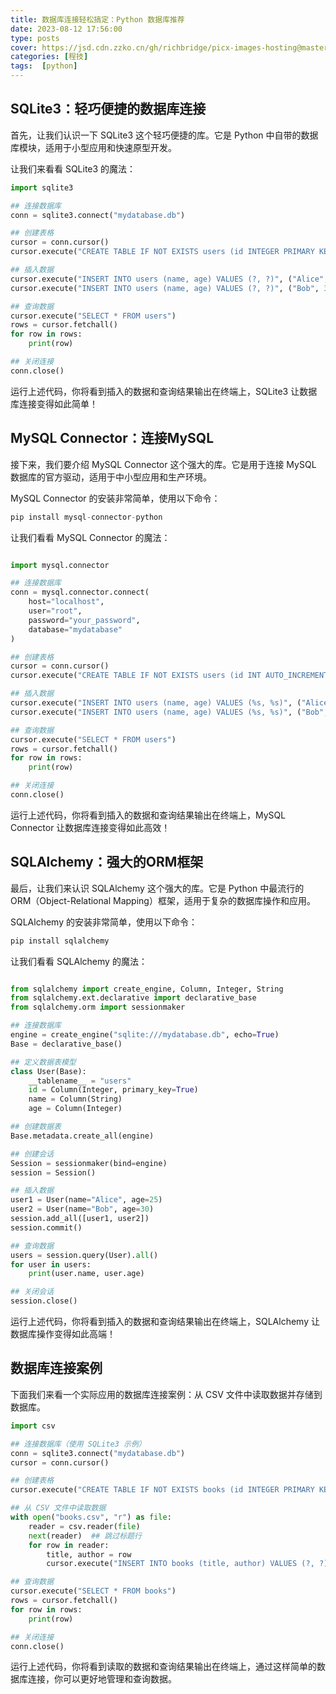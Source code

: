 ```yaml
---
title: 数据库连接轻松搞定：Python 数据库推荐
date: 2023-08-12 17:56:00
type: posts
cover: https://jsd.cdn.zzko.cn/gh/richbridge/picx-images-hosting@master/thumbnail/程技.jpg
categories: [程技]
tags:  [python]
---
```

## SQLite3：轻巧便捷的数据库连接

首先，让我们认识一下 SQLite3 这个轻巧便捷的库。它是 Python 中自带的数据库模块，适用于小型应用和快速原型开发。

让我们来看看 SQLite3 的魔法：

```python
import sqlite3

## 连接数据库
conn = sqlite3.connect("mydatabase.db")

## 创建表格
cursor = conn.cursor()
cursor.execute("CREATE TABLE IF NOT EXISTS users (id INTEGER PRIMARY KEY, name TEXT, age INTEGER)")

## 插入数据
cursor.execute("INSERT INTO users (name, age) VALUES (?, ?)", ("Alice", 25))
cursor.execute("INSERT INTO users (name, age) VALUES (?, ?)", ("Bob", 30))

## 查询数据
cursor.execute("SELECT * FROM users")
rows = cursor.fetchall()
for row in rows:
    print(row)

## 关闭连接
conn.close()
```

运行上述代码，你将看到插入的数据和查询结果输出在终端上，SQLite3 让数据库连接变得如此简单！

## MySQL Connector：连接MySQL

接下来，我们要介绍 MySQL Connector 这个强大的库。它是用于连接 MySQL 数据库的官方驱动，适用于中小型应用和生产环境。



MySQL Connector 的安装非常简单，使用以下命令：
```python
pip install mysql-connector-python
```

让我们看看 MySQL Connector 的魔法：

```python

import mysql.connector

## 连接数据库
conn = mysql.connector.connect(
    host="localhost",
    user="root",
    password="your_password",
    database="mydatabase"
)

## 创建表格
cursor = conn.cursor()
cursor.execute("CREATE TABLE IF NOT EXISTS users (id INT AUTO_INCREMENT PRIMARY KEY, name VARCHAR(255), age INT)")

## 插入数据
cursor.execute("INSERT INTO users (name, age) VALUES (%s, %s)", ("Alice", 25))
cursor.execute("INSERT INTO users (name, age) VALUES (%s, %s)", ("Bob", 30))

## 查询数据
cursor.execute("SELECT * FROM users")
rows = cursor.fetchall()
for row in rows:
    print(row)

## 关闭连接
conn.close()
```

运行上述代码，你将看到插入的数据和查询结果输出在终端上，MySQL Connector 让数据库连接变得如此高效！

## SQLAlchemy：强大的ORM框架

最后，让我们来认识 SQLAlchemy 这个强大的库。它是 Python 中最流行的 ORM（Object-Relational Mapping）框架，适用于复杂的数据库操作和应用。



SQLAlchemy 的安装非常简单，使用以下命令：

```python
pip install sqlalchemy
```

让我们看看 SQLAlchemy 的魔法：
```python

from sqlalchemy import create_engine, Column, Integer, String
from sqlalchemy.ext.declarative import declarative_base
from sqlalchemy.orm import sessionmaker

## 连接数据库
engine = create_engine("sqlite:///mydatabase.db", echo=True)
Base = declarative_base()

## 定义数据表模型
class User(Base):
    __tablename__ = "users"
    id = Column(Integer, primary_key=True)
    name = Column(String)
    age = Column(Integer)

## 创建数据表
Base.metadata.create_all(engine)

## 创建会话
Session = sessionmaker(bind=engine)
session = Session()

## 插入数据
user1 = User(name="Alice", age=25)
user2 = User(name="Bob", age=30)
session.add_all([user1, user2])
session.commit()

## 查询数据
users = session.query(User).all()
for user in users:
    print(user.name, user.age)

## 关闭会话
session.close()
```
运行上述代码，你将看到插入的数据和查询结果输出在终端上，SQLAlchemy 让数据库操作变得如此高端！



## 数据库连接案例

下面我们来看一个实际应用的数据库连接案例：从 CSV 文件中读取数据并存储到数据库。

```python
import csv

## 连接数据库（使用 SQLite3 示例）
conn = sqlite3.connect("mydatabase.db")
cursor = conn.cursor()

## 创建表格
cursor.execute("CREATE TABLE IF NOT EXISTS books (id INTEGER PRIMARY KEY, title TEXT, author TEXT)")

## 从 CSV 文件中读取数据
with open("books.csv", "r") as file:
    reader = csv.reader(file)
    next(reader)  ## 跳过标题行
    for row in reader:
        title, author = row
        cursor.execute("INSERT INTO books (title, author) VALUES (?, ?)", (title, author))

## 查询数据
cursor.execute("SELECT * FROM books")
rows = cursor.fetchall()
for row in rows:
    print(row)

## 关闭连接
conn.close()
```

运行上述代码，你将看到读取的数据和查询结果输出在终端上，通过这样简单的数据库连接，你可以更好地管理和查询数据。


